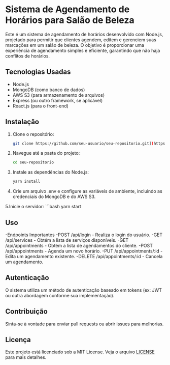 # Sistema de Agendamento de Horários para Salão de Beleza

Este é um sistema de agendamento de horários desenvolvido com Node.js, projetado para permitir que clientes agendem, editem e gerenciem suas marcações em um salão de beleza. O objetivo é proporcionar uma experiência de agendamento simples e eficiente, garantindo que não haja conflitos de horários.

## Tecnologias Usadas

- Node.js
- MongoDB (como banco de dados)
- AWS S3 (para armazenamento de arquivos)
- Express (ou outro framework, se aplicável)
- React.js (para o front-end)

## Instalação

1. Clone o repositório:
   ```bash
   git clone https://github.com/seu-usuario/seu-repositorio.git](https://github.com/Matheuskocotem/salaoApp.git

2. Navegue até a pasta do projeto:
   ```bash
   cd seu-repositorio

3. Instale as dependências do Node.js:
    ```bash
    yarn install

4. Crie um arquivo .env e configure as variáveis de ambiente, incluindo as credenciais do MongoDB e do AWS S3.

5.Inicie o servidor:
    ```bash
    yarn start


## Uso
-Endpoints Importantes
-POST /api/login - Realiza o login do usuário.
-GET /api/services - Obtém a lista de serviços disponíveis.
-GET /api/appointments - Obtém a lista de agendamentos do cliente.
-POST /api/appointments - Agenda um novo horário.
-PUT /api/appointments/:id - Edita um agendamento existente.
-DELETE /api/appointments/:id - Cancela um agendamento.


## Autenticação
O sistema utiliza um método de autenticação baseado em tokens (ex: JWT ou outra abordagem conforme sua implementação).

## Contribuição
Sinta-se à vontade para enviar pull requests ou abrir issues para melhorias.

## Licença

Este projeto está licenciado sob a MIT License. Veja o arquivo [LICENSE](LICENSE) para mais detalhes.

